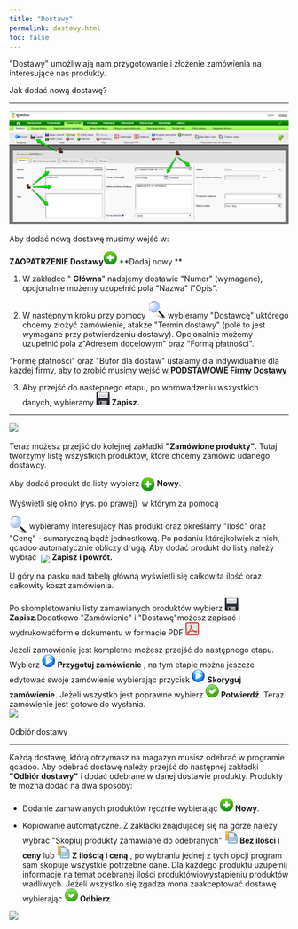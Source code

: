 ```yaml
---
title: "Dostawy"
permalink: dostawy.html
toc: false
---
```

"Dostawy" umożliwiają nam przygotowanie i złożenie zamówienia na interesujące nas produkty. 

Jak dodać nową dostawę?
            

* * *

 ![](/images/Zaopatrzenie-%20dostawy.png)

Aby dodać nową dostawę musimy wejść w:

**ZAOPATRZENIE  Dostawy**![](/images/newIcon24.png) **Dodaj nowy **

1. W zakładce " **Główna**" nadajemy dostawie "Numer" (wymagane), opcjonalnie możemy uzupełnić pola "Nazwa" i"Opis".

2. W następnym kroku przy pomocy ![](/images/lupka.png) wybieramy "Dostawcę" uktórego chcemy złożyć zamówienie, atakże "Termin dostawy" (pole to jest wymagane przy potwierdzeniu dostawy). Opcjonalnie możemy uzupełnić pola z"Adresem docelowym" oraz "Formą płatności".

"Formę płatności" oraz "Bufor dla dostaw" ustalamy dla indywidualnie dla każdej firmy, aby to zrobić musimy wejść w **PODSTAWOWE  Firmy  Dostawy**

3. Aby przejść do następnego etapu, po wprowadzeniu wszystkich danych, wybieramy ![](/images/zapisz.png) **Zapisz.**

* * *

 ![](/images/zam%C3%B3wione%20produkty-%20dodaj%20nowy.png)

Teraz możesz przejść do kolejnej zakładki **"Zamówione produkty"**. Tutaj tworzymy listę wszystkich produktów, które chcemy zamówić udanego dostawcy.

Aby dodać produkt do listy wybierz <img border="0" src="/images/dodaj%20nowy.png" style="vertical-align:-8px"> <b>Nowy</b>. 
        

Wyświetli się okno (rys. po prawej)  w którym za pomocą 

<img border="0" src="/images/lupka.png" style="vertical-align:-8px"> wybieramy interesujący Nas produkt oraz określamy "Ilość" oraz "Cenę" - sumaryczną bądź jednostkową. Po podaniu którejkolwiek z nich, qcadoo automatycznie obliczy drugą. Aby dodać produkt do listy należy wybrać 
<img border="0" src="/images/zapisz%20i%20powr%C3%B3t.png" style="vertical-align:-6px"> <b>Zapisz i powrót.
</b>
            

U góry na pasku nad tabelą główną wyświetli się całkowita ilość oraz całkowity koszt zamówienia.

Po skompletowaniu listy zamawianych produktów wybierz  ![](/images/zapisz.png) **Zapisz**.Dodatkowo "Zamówienie" i "Dostawę"możesz zapisać i wydrukowaćformie dokumentu w formacie PDF ![](/images/PDF.png).

 Jeżeli zamówienie jest kompletne możesz przejść do następnego etapu. Wybierz ![](/images/startIcon24.png) **Przygotuj zamówienie** , na tym etapie można jeszcze edytować swoje zamówienie wybierając przycisk ![](/images/startIcon24.png) **Skoryguj zamówienie.** Jeżeli wszystko jest poprawne wybierz ![](/images/acceptIcon24.png) **Potwierdź**. Teraz zamówienie jest gotowe do wysłania.  
 ![](/images/Zaopatrzenie-%20Dostawy-%20Zam%C3%B3wione%20produkty.png)

Odbiór dostawy

* * *

Każdą dostawę, którą otrzymasz na magazyn musisz odebrać w programie qcadoo. Aby odebrać dostawę należy przejść do następnej zakładki **"Odbiór dostawy"** i dodać odebrane w danej dostawie produkty. Produkty te można dodać na dwa sposoby:

- Dodanie zamawianych produktów ręcznie wybierając ![](/images/dodaj%20nowy.png) **Nowy**.

- Kopiowanie automatyczne. Z zakładki znajdującej się na górze należy wybrać "Skopiuj produkty zamawiane do odebranych" ![](/images/copyIcon24.png) **Bez ilości i ceny** lub ![](/images/copyIcon24.png) **Z ilością i ceną** , po wybraniu jednej z tych opcji program sam skopuje wszystkie potrzebne dane. Dla każdego produktu uzupełnij informacje na temat odebranej ilości produktówiowystąpieniu produktów wadliwych. Jeżeli wszystko się zgadza mona zaakceptować dostawę wybierając ![](/images/acceptIcon24.png) **Odbierz**.

[![](/images/Zaopatrzenie-%20Dostawy-%20Odbi%C3%B3r%20dostawy.png)](/images/Zaopatrzenie-%20Dostawy-%20Odbi%C3%B3r%20dostawy.png)

